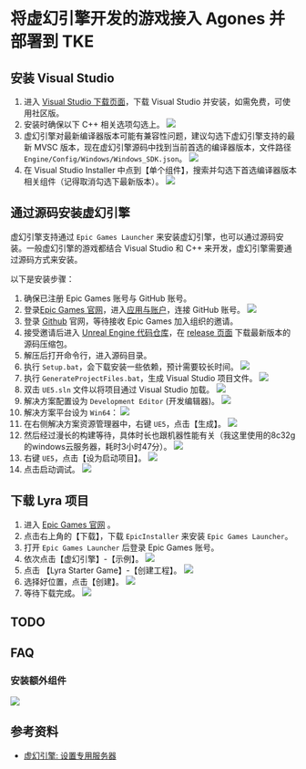# 将虚幻引擎开发的游戏接入 Agones 并部署到 TKE

## 安装 Visual Studio

1. 进入 [Visual Studio 下载页面](https://visualstudio.microsoft.com/zh-hans/downloads/)，下载 Visual Studio 并安装，如需免费，可使用社区版。
2. 安装时确保以下 C++ 相关选项勾选上。
    ![](https://image-host-1251893006.cos.ap-chengdu.myqcloud.com/2024%2F10%2F15%2F20241015102406.png)
3. 虚幻引擎对最新编译器版本可能有兼容性问题，建议勾选下虚幻引擎支持的最新 MVSC 版本，现在虚幻引擎源码中找到当前首选的编译器版本，文件路径 `Engine/Config/Windows/Windows_SDK.json`。
    ![](https://image-host-1251893006.cos.ap-chengdu.myqcloud.com/2024%2F10%2F15%2F20241015165228.png)
4. 在 Visual Studio Installer 中点到【单个组件】，搜索并勾选下首选编译器版本相关组件（记得取消勾选下最新版本）。
    ![](https://image-host-1251893006.cos.ap-chengdu.myqcloud.com/2024%2F10%2F16%2F20241016102245.png)

## 通过源码安装虚幻引擎

虚幻引擎支持通过 `Epic Games Launcher` 来安装虚幻引擎，也可以通过源码安装。一般虚幻引擎的游戏都结合 Visual Studio 和 C++ 来开发，虚幻引擎需要通过源码方式来安装。

以下是安装步骤：

1. 确保已注册 Epic Games 账号与 GitHub 账号。
2. 登录[Epic Games 官网](https://www.unrealengine.com/)，进入[应用与账户](https://www.unrealengine.com/account/connections?lang=zh-CN)，连接 GitHub 账号。
    ![](https://image-host-1251893006.cos.ap-chengdu.myqcloud.com/2024%2F10%2F15%2F20241015103049.png)
3. 登录 [Github](https://github.com/) 官网，等待接收 Epic Games 加入组织的邀请。
4. 接受邀请后进入 [Unreal Engine 代码仓库](https://github.com/EpicGames/UnrealEngine)，在 [release 页面](https://github.com/EpicGames/UnrealEngine/releases) 下载最新版本的源码压缩包。
5. 解压后打开命令行，进入源码目录。
6. 执行 `Setup.bat`，会下载安装一些依赖，预计需要较长时间。
    ![](https://image-host-1251893006.cos.ap-chengdu.myqcloud.com/2024%2F10%2F15%2F20241015102521.png)
7. 执行 `GenerateProjectFiles.bat`，生成 Visual Studio 项目文件。
    ![](https://image-host-1251893006.cos.ap-chengdu.myqcloud.com/2024%2F10%2F15%2F20241015104317.png)
9. 双击 `UE5.sln` 文件以将项目通过 Visual Studio 加载。
    ![](https://image-host-1251893006.cos.ap-chengdu.myqcloud.com/2024%2F10%2F15%2F20241015104403.png)
10. 解决方案配置设为 `Development Editor` (开发编辑器)。
    ![](https://image-host-1251893006.cos.ap-chengdu.myqcloud.com/2024%2F10%2F15%2F20241015104726.png)
11. 解决方案平台设为 `Win64`：
    ![](https://image-host-1251893006.cos.ap-chengdu.myqcloud.com/2024%2F10%2F15%2F20241015104840.png)
12. 在右侧解决方案资源管理器中，右键 `UE5`，点击【生成】。
    ![](https://image-host-1251893006.cos.ap-chengdu.myqcloud.com/2024%2F10%2F15%2F20241015105001.png)
13. 然后经过漫长的构建等待，具体时长也跟机器性能有关（我这里使用的8c32g的windows云服务器，耗时3小时47分）。
    ![](https://image-host-1251893006.cos.ap-chengdu.myqcloud.com/2024%2F10%2F15%2F20241015143829.png)
14. 右键 `UE5`，点击【设为启动项目】。
    ![](https://image-host-1251893006.cos.ap-chengdu.myqcloud.com/2024%2F10%2F15%2F20241015144043.png)
15. 点击启动调试。
    ![](https://image-host-1251893006.cos.ap-chengdu.myqcloud.com/2024%2F10%2F15%2F20241015144326.png)

## 下载 Lyra 项目

1. 进入 [Epic Games 官网](https://store.epicgames.com/zh-CN/) 。
2. 点击右上角的【下载】，下载 `EpicInstaller` 来安装 `Epic Games Launcher`。
3. 打开 `Epic Games Launcher` 后登录 Epic Games 账号。
4. 依次点击【虚幻引擎】-【示例】。
    ![](https://image-host-1251893006.cos.ap-chengdu.myqcloud.com/2024%2F10%2F15%2F20241015100706.png)
5. 点击 【Lyra Starter Game】-【创建工程】。
    ![](https://image-host-1251893006.cos.ap-chengdu.myqcloud.com/2024%2F10%2F15%2F20241015100848.png) 
6. 选择好位置，点击【创建】。
    ![](https://image-host-1251893006.cos.ap-chengdu.myqcloud.com/2024%2F10%2F15%2F20241015101010.png)
7. 等待下载完成。
    ![](https://image-host-1251893006.cos.ap-chengdu.myqcloud.com/2024%2F10%2F15%2F20241015101039.png)

## TODO

## FAQ

### 安装额外组件

![](https://image-host-1251893006.cos.ap-chengdu.myqcloud.com/2024%2F10%2F15%2F20241015104550.png)

## 参考资料

* [虚幻引擎: 设置专用服务器](https://dev.epicgames.com/documentation/zh-cn/unreal-engine/setting-up-dedicated-servers-in-unreal-engine)
